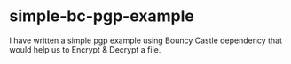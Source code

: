 # simple-bc-pgp-example
I have written a simple pgp example using Bouncy Castle dependency that would help us to Encrypt &amp; Decrypt a file.

